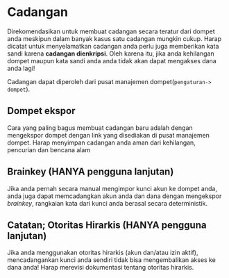 # Cadangan

Direkomendasikan untuk membuat cadangan secara teratur dari dompet anda meskipun dalam banyak kasus satu cadangan mungkin cukup. Harap dicatat untuk menyelamatkan cadangan anda perlu juga memberikan kata sandi karena **cadangan dienkripsi**. Oleh karena itu, jika anda kehilangan dompet maupun kata sandi anda anda tidak akan dapat mengakses dana anda lagi!

Cadangan dapat diperoleh dari pusat manajemen dompet(`pengaturan-> dompet`).

## Dompet ekspor

Cara yang paling bagus membuat cadangan baru adalah dengan mengekspor dompet dengan link yang disediakan di pusat manajemen dompet. Harap menyimpan cadangan anda aman dari kehilangan, pencurian dan bencana alam

## Brainkey (HANYA pengguna lanjutan)

Jika anda pernah secara manual mengimpor kunci akun ke dompet anda, anda juga dapat memcadangkan akun anda dan dana dengan mengekspor *brainkey*, rangkaian kata dari kunci anda berasal secara deterministik.

## Catatan; Otoritas Hirarkis (HANYA pengguna lanjutan)

Jika anda menggunakan otoritas hirarkis (akun dan/atau izin aktif), mencadangankan kunci anda sendiri tidak bisa mengembalikan akses ke dana anda! Harap merevisi dokumentasi tentang otoritas hirarkis.